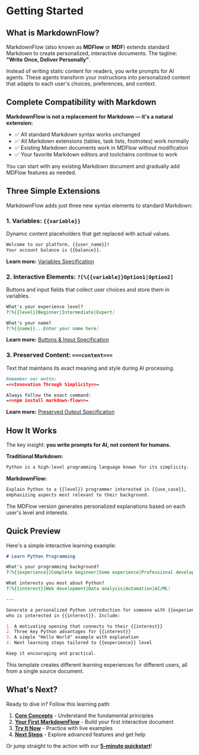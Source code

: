 # Getting Started

## What is MarkdownFlow?

MarkdownFlow (also known as **MDFlow** or **MDF**) extends standard Markdown to create personalized, interactive documents. The tagline: **"Write Once, Deliver Personally"**.

Instead of writing static content for readers, you write prompts for AI agents. These agents transform your instructions into personalized content that adapts to each user's choices, preferences, and context.

## Complete Compatibility with Markdown

**MarkdownFlow is not a replacement for Markdown — it's a natural extension:**

- ✅ All standard Markdown syntax works unchanged
- ✅ All Markdown extensions (tables, task lists, footnotes) work normally  
- ✅ Existing Markdown documents work in MDFlow without modification
- ✅ Your favorite Markdown editors and toolchains continue to work

You can start with any existing Markdown document and gradually add MDFlow features as needed.

## Three Simple Extensions

MarkdownFlow adds just three new syntax elements to standard Markdown:

### 1. Variables: `{{variable}}`

Dynamic content placeholders that get replaced with actual values.

```markdown
Welcome to our platform, {{user_name}}!
Your account balance is {{balance}}.
```

**Learn more:** [Variables Specification](../specification/variables.md)

### 2. Interactive Elements: `?[%{{variable}}Option1|Option2]`

Buttons and input fields that collect user choices and store them in variables.

```markdown
What's your experience level?
?[%{{level}}Beginner|Intermediate|Expert]

What's your name?
?[%{{name}}...Enter your name here]
```

**Learn more:** [Buttons & Input Specification](../specification/button-input.md)

### 3. Preserved Content: `===content===`

Text that maintains its exact meaning and style during AI processing.

```markdown
Remember our motto:
===Innovation Through Simplicity===

Always follow the exact command:
===npm install markdown-flow===
```

**Learn more:** [Preserved Output Specification](../specification/preserved-output.md)

## How It Works

The key insight: **you write prompts for AI, not content for humans.**

**Traditional Markdown:**

```markdown
Python is a high-level programming language known for its simplicity.
```

**MarkdownFlow:**

```markdown
Explain Python to a {{level}} programmer interested in {{use_case}},
emphasizing aspects most relevant to their background.
```

The MDFlow version generates personalized explanations based on each user's level and interests.

## Quick Preview

Here's a simple interactive learning example:

```markdown
# Learn Python Programming

What's your programming background?
?[%{{experience}}Complete beginner|Some experience|Professional developer]

What interests you most about Python?
?[%{{interest}}Web development|Data analysis|Automation|AI/ML]

---

Generate a personalized Python introduction for someone with {{experience}}
who is interested in {{interest}}. Include:

1. A motivating opening that connects to their {{interest}}
2. Three key Python advantages for {{interest}}
3. A simple "Hello World" example with explanation
4. Next learning steps tailored to {{experience}} level

Keep it encouraging and practical.
```

This template creates different learning experiences for different users, all from a single source document.

## What's Next?

Ready to dive in? Follow this learning path:

1. **[Core Concepts](concepts.md)** - Understand the fundamental principles
2. **[Your First MarkdownFlow](first-mdflow.md)** - Build your first interactive document  
3. **[Try It Now](playground.md)** - Practice with live examples
4. **[Next Steps](next-steps.md)** - Explore advanced features and get help

Or jump straight to the action with our **[5-minute quickstart](first-mdflow.md)**!
